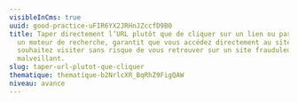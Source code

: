 ```yaml
---
visibleInCms: true
uuid: good-practice-uFIR6YX2JRHnJZccfD9B0
title: Taper directement l’URL plutôt que de cliquer sur un lien ou passer par
  un moteur de recherche, garantit que vous accédez directement au site que vous
  souhaitez visiter sans risque de vous retrouver sur un site frauduleux ou
  malveillant.
slug: taper-url-plutot-que-cliquer
thematique: thematique-b2NrlcXR_BqRhZ9FigQAW
niveau: avance
---
```

